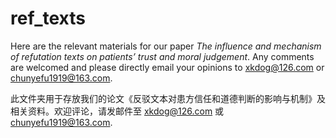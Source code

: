 # ref_texts

Here are the relevant materials for our paper  *The influence and mechanism of refutation texts on patients’ trust and moral judgement*. 
Any comments are welcomed and please directly email your opinions to xkdog@126.com or chunyefu1919@163.com.

此文件夹用于存放我们的论文《反驳文本对患方信任和道德判断的影响与机制》及相关资料。欢迎评论，请发邮件至 xkdog@126.com 或 chunyefu1919@163.com.
